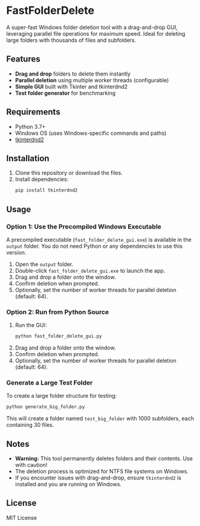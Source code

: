 # FastFolderDelete

A super-fast Windows folder deletion tool with a drag-and-drop GUI, leveraging parallel file operations for maximum speed. Ideal for deleting large folders with thousands of files and subfolders.

## Features

- **Drag and drop** folders to delete them instantly
- **Parallel deletion** using multiple worker threads (configurable)
- **Simple GUI** built with Tkinter and tkinterdnd2
- **Test folder generator** for benchmarking

## Requirements

- Python 3.7+
- Windows OS (uses Windows-specific commands and paths)
- [tkinterdnd2](https://pypi.org/project/tkinterdnd2/)

## Installation

1. Clone this repository or download the files.
2. Install dependencies:
   ```bash
   pip install tkinterdnd2
   ```

## Usage

### Option 1: Use the Precompiled Windows Executable

A precompiled executable (`fast_folder_delete_gui.exe`) is available in the `output` folder. You do not need Python or any dependencies to use this version.

1. Open the `output` folder.
2. Double-click `fast_folder_delete_gui.exe` to launch the app.
3. Drag and drop a folder onto the window.
4. Confirm deletion when prompted.
5. Optionally, set the number of worker threads for parallel deletion (default: 64).

### Option 2: Run from Python Source

1. Run the GUI:
   ```bash
   python fast_folder_delete_gui.py
   ```
2. Drag and drop a folder onto the window.
3. Confirm deletion when prompted.
4. Optionally, set the number of worker threads for parallel deletion (default: 64).

### Generate a Large Test Folder

To create a large folder structure for testing:

```bash
python generate_big_folder.py
```

This will create a folder named `test_big_folder` with 1000 subfolders, each containing 30 files.

## Notes

- **Warning:** This tool permanently deletes folders and their contents. Use with caution!
- The deletion process is optimized for NTFS file systems on Windows.
- If you encounter issues with drag-and-drop, ensure `tkinterdnd2` is installed and you are running on Windows.

## License

MIT License

